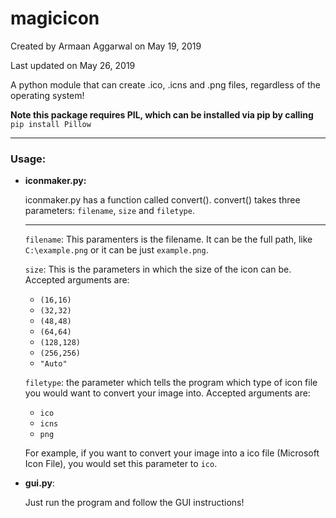 # magicicon
Created by Armaan Aggarwal on May 19, 2019

Last updated on May 26, 2019


A python module that can create .ico, .icns and .png files, regardless of the operating system!

**Note this package requires PIL, which can be installed via pip by calling** `pip install Pillow`

****

### Usage:
* **iconmaker.py:**

	iconmaker.py has a function called convert(). 
	convert() takes three parameters: `filename`, `size` and `filetype`.
	
	****
	
	
	`filename`: This paramenters is the filename. It can be the full path, like `C:\example.png` or it can be just `example.png`.
	 
	 
	`size`: This is the parameters in which the size of the icon can be. Accepted arguments are:
		
	* `(16,16)`
	* `(32,32)`
	* `(48,48)`
	* `(64,64)`
	* `(128,128)`
	* `(256,256)`
	* `"Auto"`
		
		
		
		
	`filetype`: the parameter which tells the program which type of icon file you would want to convert your image into. Accepted 		arguments are:
	
	* `ico`
	* `icns`
	* `png`
	
	For example, if you want to convert your image into a ico file (Microsoft Icon File), you would set this parameter to `ico`.
	


* **gui.py**:
	
	Just run the program and follow the GUI instructions!
